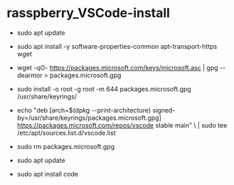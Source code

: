 # rasspberry_VSCode-install
- sudo apt update

- sudo apt install -y software-properties-common apt-transport-https wget

- wget -qO- https://packages.microsoft.com/keys/microsoft.asc | gpg --dearmor > packages.microsoft.gpg

- sudo install -o root -g root -m 644 packages.microsoft.gpg /usr/share/keyrings/
- echo "deb [arch=$(dpkg --print-architecture) signed-by=/usr/share/keyrings/packages.microsoft.gpg] https://packages.microsoft.com/repos/vscode stable main" \ | sudo tee /etc/apt/sources.list.d/vscode.list

- sudo rm packages.microsoft.gpg

- sudo apt update

- sudo apt install code
